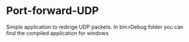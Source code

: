 # Port-forward-UDP
Simple application to redirige UDP packets.
In bin>Debug folder you can find the compiled application for windows
